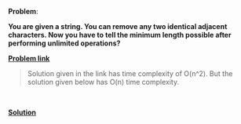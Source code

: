 **Problem**:
<br>

**You are given a string. You can remove any two identical adjacent characters. Now you have to tell the minimum length possible after performing unlimited operations?**

[**Problem link**](https://www.geeksforgeeks.org/shortest-string-possible-after-removal-of-all-pairs-of-similar-adjacent-characters/)
> Solution given in the link has time complexity of O(n^2). But the solution given below has O(n) time complexity.
<br>

[**Solution**](https://github.com/khalid586/Competitive-programming-Topics/blob/main/string%20algorithms/remove%20duplicates.cpp)